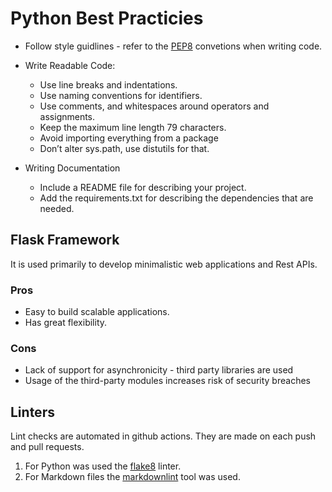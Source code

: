 # Python Best Practicies

* Follow style guidlines - refer to the [PEP8](https://peps.python.org/pep-0008/) convetions when writing code.

* Write Readable Code:  

  * Use line breaks and indentations.
  * Use naming conventions for identifiers.
  * Use comments, and whitespaces around operators and assignments.
  * Keep the maximum line length 79 characters.
  * Avoid importing everything from a package
  * Don’t alter sys.path, use distutils for that.

* Writing Documentation
  * Include a README file for describing your project.
  * Add the requirements.txt for describing the dependencies that are needed.

## Flask Framework

It is used primarily to develop minimalistic web applications and Rest APIs.

### Pros

* Easy to build scalable applications.
* Has great flexibility.

### Cons

* Lack of support for asynchronicity - third party libraries are used
* Usage of the third-party modules increases risk of security breaches

## Linters

Lint checks are automated in github actions. They are made on each push and pull requests.

1. For Python was used the [flake8](https://pypi.org/project/flake8/) linter.
1. For Markdown files the [markdownlint](https://github.com/markdownlint/markdownlint) tool was used.
